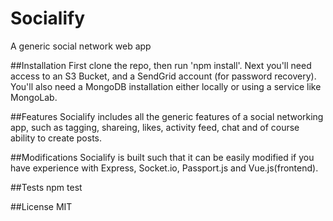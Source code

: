 # Socialify
A generic social network web app

##Installation
First clone the repo, then run 'npm install'.
Next you'll need access to an S3 Bucket, and a SendGrid account (for password recovery).
You'll also need a MongoDB installation either locally or using a service like MongoLab.

##Features
Socialify includes all the generic features of a social networking app, such as tagging, shareing, likes, activity feed, chat and of course ability to create posts.

##Modifications
Socialify is built such that it can be easily modified if you have experience with Express, Socket.io, Passport.js and Vue.js(frontend).

##Tests
npm test

##License
MIT
